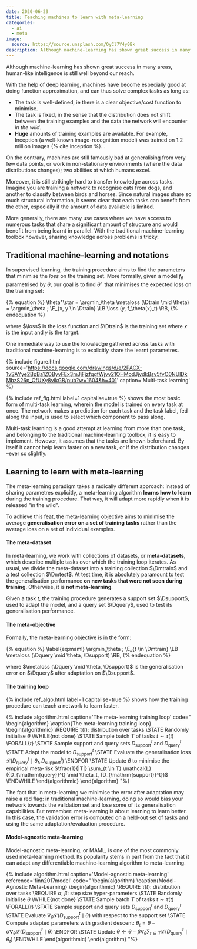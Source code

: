 ```yaml
---
date: 2020-06-29
title: Teaching machines to learn with meta-learning
categories:
  - ai
  - meta
image:
  source: https://source.unsplash.com/OyCl7Y4y0Bk
description: Although machine-learning has shown great success in many areas, human-like intelligence is still well beyond our reach. Meta-learning can help.
---
```


Although machine-learning has shown great success in many areas, human-like intelligence is still well beyond our reach.

With the help of deep learning, machines have become especially good at doing function approximation, and can thus solve complex tasks as long as:
* The task is well-defined, ie there is a clear objective/cost function to minimise.
* The task is fixed, in the sense that the distribution does not shift between the training examples and the data the network will encounter _in the wild_.
* **Huge** amounts of training examples are available. For example, Inception (a well-known image-recognition model) was trained on 1.2 million images {% cite inception %}...

On the contrary, machines are still famously bad at generalising from very few data points, or work in non-stationary environments (where the data distributions changes); two abilities at which humans excel.

Moreover, it is still strikingly hard to transfer knowledge across tasks.
Imagine you are training a network to recognise cats from dogs, and another to classify between birds and horses.
Since natural images share so much structural information, it seems clear that each tasks can benefit from the other, especially if the amount of data available is limited.

More generally, there are many use cases where we have access to numerous tasks that share a significant amount of structure and would benefit from being learnt in parallel. With the traditional machine-learning toolbox however, sharing knowledge across problems is tricky.


## Traditional machine-learning and notations

In supervised learning, the training procedure aims to find the parameters that minimise the _loss_ on the training set. More formally, given a model $f_\theta$ parametrised by $\theta$, our goal is to find $\theta^\star$ that minimises the expected loss on the training set:

{% equation %}
\theta^\star = \argmin_\theta \metaloss (\Dtrain \mid \theta) = \argmin_\theta \; \E_{x, y \in \Dtrain} \LB \loss (y, f_\theta(x)_t) \RB,
{% endequation %}

where $\loss$ is the loss function and $\Dtrain$ is the training set where $x$ is the input and $y$ is the target.

One immediate way to use the knowledge gathered across tasks with traditional machine-learning is to explicitly share the learnt parametres.

{% include figure.html source='https://docs.google.com/drawings/d/e/2PACX-1vSAYye2BpBa1ZOByvFEx3mJjFjzfqgfWjvv21OHModJjvdkBsv5fvO0NUlDkMbzS26p_OfUXy8vikGB/pub?w=1604&h=401' caption='Multi-task learning' %}

{% include ref_fig.html label=1 capitalise=true %} shows the most basic form of multi-task learning, wherein the model is trained on every task at once. The network makes a prediction for each task and the task label, fed along the input, is used to select which component to pass along.

Multi-task learning is a good attempt at learning from more than one task, and belonging to the traditional machine-learning toolbox, it is easy to implement. However, it assumes that the tasks are known beforehand. By itself it cannot help learn faster on a new task, or if the distribution changes –ever so slightly.


## Learning to learn with meta-learning

The meta-learning paradigm takes a radically different approach: instead of sharing parametres explicitly, a meta-learning algorithm **learns how to learn** during the training procedure. That way, it will adapt more rapidly when it is released "in the wild".

To achieve this feat, the meta-learning objective aims to minimise the average **generalisation error on a set of training tasks** rather than the average loss on a set of individual examples.

#### The meta-dataset

In meta-learning, we work with collections of datasets, or **meta-datasets**, which describe multiple tasks over which the training loop iterates.
As usual, we divide the meta-dataset into a training collection $\Dmtrain$ and a test collection $\Dmtest$. At test time, it is absolutely paramount to test the generalisation performance **on new tasks that were not seen during training**. Otherwise, it is **not meta-learning**.

Given a task $t$, the training procedure generates a support set $\Dsupport$, used to adapt the model, and a query set $\Dquery$, used to test its generalisation performance.

#### The meta-objective

Formally, the meta-learning objective is in the form:

{% equation %}
  \label{eq:maml}
  \argmin_\theta \; \E_{t \in \Dmtrain} \LB \metaloss (\Dquery \mid \theta, \Dsupport) \RB,
{% endequation %}

where $\metaloss (\Dquery \mid \theta, \Dsupport)$ is the generalisation error on $\Dquery$ after adaptation on $\Dsupport$.


#### The training loop

{% include ref_algo.html label=1 capitalise=true %} shows how the training procedure can teach a network to learn faster.

{% include algorithm.html caption='The meta-learning training loop' code="
\begin{algorithm}
  \caption{The meta-learning training loop}
  \begin{algorithmic}
    \REQUIRE $\tau(t)$: distribution over tasks
    \STATE Randomly initialise $\theta$
    \WHILE{not done}
      \STATE Sample batch $T$ of tasks $t \sim \tau(t)$
      \FORALL{$t$}
        \STATE Sample support and query sets ${D_{\mathrm{support}}^t}$ and ${D_{\mathrm{query}}^t}$
        \STATE Adapt the model to ${D_{\mathrm{support}}^t}$
        \STATE Evaluate the generalisation loss $\mathcal{L}({D_{\mathrm{query}}^t} \mid \theta_t, {D_{\mathrm{support}}^t})$
      \ENDFOR
      \STATE Update $\theta$ to minimise the empirical meta-risk $\frac{1}{|T|} \sum_{t \in T} \mathcal{L}({D_{\mathrm{query}}^t} \mid \theta_t, {D_{\mathrm{support}}^t})$
    \ENDWHILE
  \end{algorithmic}
\end{algorithm}
"%}

The fact that in meta-learning we minimise the error after adaptation may raise a red flag: in traditional machine-learning, doing so would bias your network towards the validation set and lose some of its generalisation capabilities. But remember: meta-learning is about learning to learn better. In this case, the validation error is computed on a held-out set of tasks and using the same adaptation/evaluation procedure.


#### Model-agnostic meta-learning

Model-agnostic meta-learning, or MAML, is one of the most commonly used meta-learning method. Its popularity stems in part from the fact that it can adapt any differentiable machine-learning algorithm to meta-learning.

{% include algorithm.html caption='Model-agnostic meta-learning' reference='finn2017model' code="
\begin{algorithm}
  \caption{Model-Agnostic Meta-Learning}
  \begin{algorithmic}
    \REQUIRE $\tau(t)$: distribution over tasks
    \REQUIRE $\alpha$, $\beta$: step size hyper-parameters
    \STATE Randomly initialise $\theta$
    \WHILE{not done}
      \STATE Sample batch $T$ of tasks $t \sim \tau(t)$
      \FORALL{$t$}
        \STATE Sample support and query sets ${D_{\mathrm{support}}^t}$ and ${D_{\mathrm{query}}^t}$
        \STATE Evaluate $\nabla_\theta \mathcal{L}({D_{\mathrm{support}}^t} \mid \theta)$ with respect to the support set
        \STATE Compute adapted parameters with gradient descent:
        $\theta_t=\theta-\alpha \nabla_\theta \mathcal{L}({D_{\mathrm{support}}^t} \mid \theta)$
      \ENDFOR
      \STATE Update $\theta \leftarrow \theta - \beta \nabla_\theta \sum_{t \in T}  \mathcal{L}({D_{\mathrm{query}}^t} \mid \theta_t)$
    \ENDWHILE
  \end{algorithmic}
\end{algorithm}
"%}

<!-- {% include ref_algo.html label=1 capitalise=true %} -->
